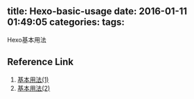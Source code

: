 title: Hexo-basic-usage
date: 2016-01-11 01:49:05
categories:
tags:
---

Hexo基本用法

<!-- more -->


## Reference Link
1. [基本用法(1)](http://www.ituring.com.cn/article/198930)
2. [基本用法(2)](http://www.ituring.com.cn/article/199035)
